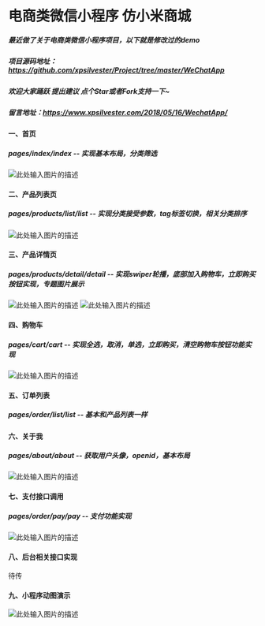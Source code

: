 # 电商类微信小程序 仿小米商城

##### 最近做了关于电商类微信小程序项目，以下就是修改过的demo
##### 项目源码地址：https://github.com/xpsilvester/Project/tree/master/WeChatApp
##### 欢迎大家踊跃 提出建议 点个Star或者Fork支持一下~ 
##### 留言地址：https://www.xpsilvester.com/2018/05/16/WechatApp/

#### 一、首页                 
##### pages/index/index -- 实现基本布局，分类筛选 

![此处输入图片的描述][1]
#### 二、产品列表页
##### pages/products/list/list -- 实现分类接受参数，tag标签切换，相关分类排序

![此处输入图片的描述][2]
#### 三、产品详情页
##### pages/products/detail/detail -- 实现swiper轮播，底部加入购物车，立即购买按钮实现，专题图片展示

![此处输入图片的描述][3]  ![此处输入图片的描述][4]
#### 四、购物车
##### pages/cart/cart -- 实现全选，取消，单选，立即购买，清空购物车按钮功能实现

![此处输入图片的描述][5]
#### 五、订单列表
##### pages/order/list/list -- 基本和产品列表一样

#### 六、关于我
##### pages/about/about -- 获取用户头像，openid，基本布局

![此处输入图片的描述][6]

#### 七、支付接口调用
##### pages/order/pay/pay -- 支付功能实现

![此处输入图片的描述][7]
#### 八、后台相关接口实现
待传

#### 九、小程序动图演示


![此处输入图片的描述][8]


  [1]: https://raw.githubusercontent.com/xpsilvester/Project/master/images/index.png
  [2]: https://raw.githubusercontent.com/xpsilvester/Project/master/images/prolist.png
  [3]: https://raw.githubusercontent.com/xpsilvester/Project/master/images/detail1.png
  [4]: https://raw.githubusercontent.com/xpsilvester/Project/master/images/detail2.png
  [5]: https://raw.githubusercontent.com/xpsilvester/Project/master/images/cart.png
  [6]: https://raw.githubusercontent.com/xpsilvester/Project/master/images/about.png
  [7]: https://raw.githubusercontent.com/xpsilvester/Project/master/images/pay.png
  [8]: https://raw.githubusercontent.com/xpsilvester/Project/master/images/animation.gif
